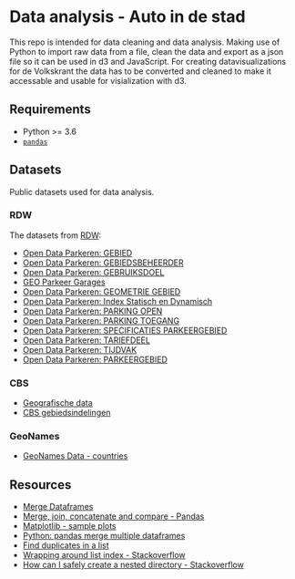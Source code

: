 # Data analysis - Auto in de stad

This repo is intended for data cleaning and data analysis. Making use of Python to import raw data from a file, clean the data and export as a json file so it can be used in d3 and JavaScript. For creating datavisualizations for de Volkskrant the data has to be converted and cleaned to make it accessable and usable for visialization with d3.

## Requirements

* Python >= 3.6
* [`pandas`](https://pandas.pydata.org/)

## Datasets

Public datasets used for data analysis.

### RDW

The datasets from [RDW](https://opendata.rdw.nl/):

* [Open Data Parkeren: GEBIED](https://opendata.rdw.nl/Parkeren/Open-Data-Parkeren-GEBIED/adw6-9hsg)
* [Open Data Parkeren: GEBIEDSBEHEERDER](https://opendata.rdw.nl/Parkeren/Open-Data-Parkeren-GEBIEDSBEHEERDER/2uc2-nnv3)
* [Open Data Parkeren: GEBRUIKSDOEL](https://opendata.rdw.nl/Parkeren/Open-Data-Parkeren-GEBRUIKSDOEL/qidm-7mkf)
* [GEO Parkeer Garages](https://opendata.rdw.nl/Parkeren/GEO-Parkeer-Garages/t5pc-eb34)
* [Open Data Parkeren: GEOMETRIE GEBIED](https://opendata.rdw.nl/Parkeren/Open-Data-Parkeren-GEOMETRIE-GEBIED/nsk3-v9n7)
* [Open Data Parkeren: Index Statisch en Dynamisch](https://opendata.rdw.nl/Parkeren/Open-Data-Parkeren-Index-Statisch-en-Dynamisch/f6v7-gjpa)
* [Open Data Parkeren: PARKING OPEN](https://opendata.rdw.nl/Parkeren/Open-Data-Parkeren-PARKING-OPEN/figd-gux7)
* [Open Data Parkeren: PARKING TOEGANG](https://opendata.rdw.nl/Parkeren/Open-Data-Parkeren-PARKING-TOEGANG/edv8-qiyg)
* [Open Data Parkeren: SPECIFICATIES PARKEERGEBIED](https://opendata.rdw.nl/Parkeren/Open-Data-Parkeren-SPECIFICATIES-PARKEERGEBIED/b3us-f26s)
* [Open Data Parkeren: TARIEFDEEL](https://opendata.rdw.nl/Parkeren/Open-Data-Parkeren-TARIEFDEEL/534e-5vdg)
* [Open Data Parkeren: TIJDVAK](https://opendata.rdw.nl/Parkeren/Open-Data-Parkeren-TIJDVAK/ixf8-gtwq)
* [Open Data Parkeren: PARKEERGEBIED](https://opendata.rdw.nl/Parkeren/Open-Data-Parkeren-PARKEERGEBIED/mz4f-59fw)

### CBS

* [Geografische data](https://www.cbs.nl/nl-nl/dossier/nederland-regionaal/geografische-data)
* [CBS gebiedsindelingen](https://www.cbs.nl/nl-nl/dossier/nederland-regionaal/geografische-data/cbs-gebiedsindelingen)

### GeoNames

* [GeoNames Data - countries](https://download.geonames.org/export/dump/)

## Resources

* [Merge Dataframes](https://realpython.com/pandas-merge-join-and-concat/)
* [Merge, join, concatenate and compare - Pandas](https://pandas.pydata.org/pandas-docs/stable/user_guide/merging.html)
* [Matplotlib - sample plots](https://matplotlib.org/tutorials/introductory/sample_plots.html#sphx-glr-tutorials-introductory-sample-plots-py)
* [Python: pandas merge multiple dataframes](https://stackoverflow.com/questions/44327999/python-pandas-merge-multiple-dataframes)
* [Find duplicates in a list](https://shoutthegeek.com/how-to-find-duplicates-in-a-list-in-python/?PageSpeed=noscript)
* [Wrapping around list index - Stackoverflow](https://stackoverflow.com/questions/22122623/wrapping-around-on-a-list-when-list-index-is-out-of-range)
* [How can I safely create a nested directory - Stackoverflow](https://stackoverflow.com/questions/273192/how-can-i-safely-create-a-nested-directory)
